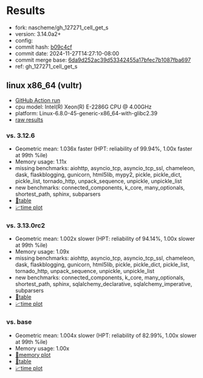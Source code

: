 # Results

- fork: nascheme/gh_127271_cell_get_s
- version: 3.14.0a2+
- config: 
- commit hash: [b09c4cf](https://github.com/nascheme/cpython/commit/b09c4cf)
- commit date: 2024-11-27T14:27:10-08:00
- commit merge base: [6da9d252ac39d53342455a17bfec7b1087fba697](https://github.com/python/cpython/commit/6da9d252ac39d53342455a17bfec7b1087fba697)
- ref: gh_127271_cell_get_s

## linux x86_64 (vultr)

- [GitHub Action run](https://github.com/facebookexperimental/free-threading-benchmarking/actions/runs/12129988631)
- cpu model: Intel(R) Xeon(R) E-2286G CPU @ 4.00GHz
- platform: Linux-6.8.0-45-generic-x86_64-with-glibc2.39
- [raw results](bm-20241127-vultr-x86_64-nascheme-gh_127271_cell_get_s-3.14.0a2%2B-b09c4cf.json)

### vs. 3.12.6

- Geometric mean: 1.036x faster (HPT: reliability of 99.94%, 1.00x faster at 99th %ile)
- Memory usage: 1.11x
- missing benchmarks: aiohttp, asyncio_tcp, asyncio_tcp_ssl, chameleon, dask, flaskblogging, gunicorn, html5lib, mypy2, pickle, pickle_dict, pickle_list, tornado_http, unpack_sequence, unpickle, unpickle_list
- new benchmarks: connected_components, k_core, many_optionals, shortest_path, sphinx, subparsers
- [📄table](bm-20241127-vultr-x86_64-nascheme-gh_127271_cell_get_s-3.14.0a2%2B-b09c4cf-vs-3.12.6.md)
- [📈time plot](bm-20241127-vultr-x86_64-nascheme-gh_127271_cell_get_s-3.14.0a2%2B-b09c4cf-vs-3.12.6.svg)

### vs. 3.13.0rc2

- Geometric mean: 1.002x slower (HPT: reliability of 94.14%, 1.00x slower at 99th %ile)
- Memory usage: 1.09x
- missing benchmarks: aiohttp, asyncio_tcp, asyncio_tcp_ssl, chameleon, dask, flaskblogging, gunicorn, html5lib, pickle, pickle_dict, pickle_list, tornado_http, unpack_sequence, unpickle, unpickle_list
- new benchmarks: connected_components, k_core, many_optionals, shortest_path, sphinx, sqlalchemy_declarative, sqlalchemy_imperative, subparsers
- [📄table](bm-20241127-vultr-x86_64-nascheme-gh_127271_cell_get_s-3.14.0a2%2B-b09c4cf-vs-3.13.0rc2.md)
- [📈time plot](bm-20241127-vultr-x86_64-nascheme-gh_127271_cell_get_s-3.14.0a2%2B-b09c4cf-vs-3.13.0rc2.svg)

### vs. base

- Geometric mean: 1.004x slower (HPT: reliability of 82.99%, 1.00x slower at 99th %ile)
- Memory usage: 1.00x
- [🧠memory plot](bm-20241127-vultr-x86_64-nascheme-gh_127271_cell_get_s-3.14.0a2%2B-b09c4cf-vs-base-mem.svg)
- [📄table](bm-20241127-vultr-x86_64-nascheme-gh_127271_cell_get_s-3.14.0a2%2B-b09c4cf-vs-base.md)
- [📈time plot](bm-20241127-vultr-x86_64-nascheme-gh_127271_cell_get_s-3.14.0a2%2B-b09c4cf-vs-base.svg)

